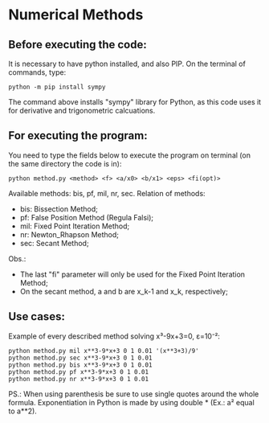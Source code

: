 # Numerical Methods
## Before executing the code:

It is necessary to have python installed, and also PIP. On the terminal of commands, type:

```
python -m pip install sympy
```

The command above installs "sympy" library for Python, as this code uses it for derivative and trigonometric calcuations.

## For executing the program:

You need to type the fields below to execute the program on terminal (on the same directory the code is in):
```
python method.py <method> <f> <a/x0> <b/x1> <eps> <fi(opt)>
```

Available methods: bis, pf, mil, nr, sec.
Relation of methods:
- bis: Bissection Method;
- pf: False Position Method (Regula Falsi);
- mil: Fixed Point Iteration Method;
- nr: Newton_Rhapson Method;
- sec: Secant Method;

Obs.:
- The last "fi" parameter will only be used for the Fixed Point Iteration Method;
- On the secant method, a and b are x_k-1 and x_k, respectively;

## Use cases:

Example of every described method solving x³-9x+3=0, ε=10⁻²:
```
python method.py mil x**3-9*x+3 0 1 0.01 '(x**3+3)/9'
python method.py sec x**3-9*x+3 0 1 0.01
python method.py bis x**3-9*x+3 0 1 0.01
python method.py pf x**3-9*x+3 0 1 0.01
python method.py nr x**3-9*x+3 0 1 0.01
```

PS.: When using parenthesis be sure to use single quotes around the whole formula. Exponentiation in Python is made by using double * (Ex.: a² equal to a**2).
